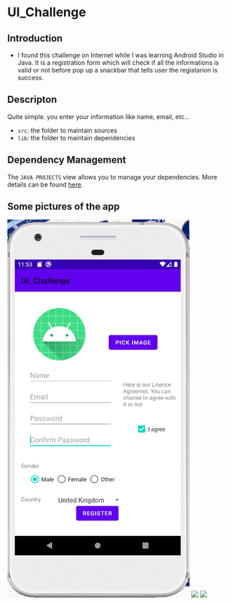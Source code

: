 # UI_Challenge
## Introduction

- I found this challenge on Internet while I was learning Android Studio in Java. It is a registration form which will check if all the informations is valid or not before pop up a snackbar that tells user the registarion is success.

## Descripton

Quite simple. you enter your information like name, email, etc...

- `src`: the folder to maintain sources
- `lib`: the folder to maintain dependencies

## Dependency Management

The `JAVA PROJECTS` view allows you to manage your dependencies. More details can be found [here](https://github.com/microsoft/vscode-java-dependency#manage-dependencies).

## Some pictures of the app
<img src="https://github.com/vvduth/UI_Challenge/blob/master/readme1.png" />
<img src="/UI_Challenge/Readme2.png" />
<img src="/UI_Challenge/readme3.png" />
